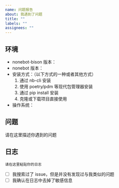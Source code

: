 ```yaml
---
name: 问题报告
about: 我遇到了问题
title: ""
labels: ""
assignees: ""
---
```


## 环境

- nonebot-bison 版本：
- nonebot 版本：
- 安装方式：（以下方式的一种或者其他方式）
  1. 通过 nb-cli 安装
  2. 使用 poetry/pdm 等现代包管理器安装
  3. 通过 pip install 安装
  4. 克隆或下载项目直接使用
- 操作系统：

## 问题

请在这里描述你遇到的问题

## 日志

```
请在这里粘贴你的日志
```

- [ ] 我搜索过了 issue，但是并没有发现过与我类似的问题
- [ ] 我确认在日志中去掉了敏感信息
